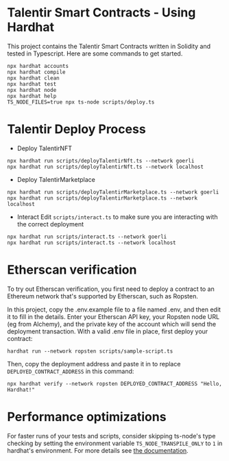# Talentir Smart Contracts - Using Hardhat

This project contains the Talentir Smart Contracts written in Solidity and tested in Typescript.
Here are some commands to get started.

```shell
npx hardhat accounts
npx hardhat compile
npx hardhat clean
npx hardhat test
npx hardhat node
npx hardhat help
TS_NODE_FILES=true npx ts-node scripts/deploy.ts
```
# Talentir Deploy Process
- Deploy TalentirNFT
```shell
npx hardhat run scripts/deployTalentirNft.ts --network goerli
npx hardhat run scripts/deployTalentirNft.ts --network localhost
```

- Deploy TalentirMarketplace
```shell
npx hardhat run scripts/deployTalentirMarketplace.ts --network goerli
npx hardhat run scripts/deployTalentirMarketplace.ts --network localhost
```

- Interact
Edit `scripts/interact.ts` to make sure you are interacting with the correct deployment
```shell
npx hardhat run scripts/interact.ts --network goerli
npx hardhat run scripts/interact.ts --network localhost
```


# Etherscan verification

To try out Etherscan verification, you first need to deploy a contract to an Ethereum network that's supported by Etherscan, such as Ropsten.

In this project, copy the .env.example file to a file named .env, and then edit it to fill in the details. Enter your Etherscan API key, your Ropsten node URL (eg from Alchemy), and the private key of the account which will send the deployment transaction. With a valid .env file in place, first deploy your contract:

```shell
hardhat run --network ropsten scripts/sample-script.ts
```

Then, copy the deployment address and paste it in to replace `DEPLOYED_CONTRACT_ADDRESS` in this command:

```shell
npx hardhat verify --network ropsten DEPLOYED_CONTRACT_ADDRESS "Hello, Hardhat!"
```

# Performance optimizations

For faster runs of your tests and scripts, consider skipping ts-node's type checking by setting the environment variable `TS_NODE_TRANSPILE_ONLY` to `1` in hardhat's environment. For more details see [the documentation](https://hardhat.org/guides/typescript.html#performance-optimizations).



